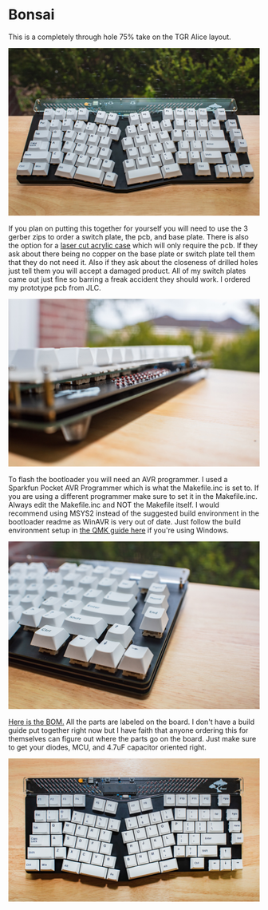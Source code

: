 # Bonsai
This is a completely through hole 75% take on the TGR Alice layout.

![](./Pics/pic1.jpg)

If you plan on putting this together for yourself you will need to use the 3 gerber zips to order a switch plate, the pcb, and base plate.  There is also the option for a [laser cut acrylic case](./Case) which will only require the pcb.  If they ask about there being no copper on the base plate or switch plate tell them that they do not need it.  Also if they ask about the closeness of drilled holes just tell them you will accept a damaged product.  All of my switch plates came out just fine so barring a freak accident they should work.  I ordered my prototype pcb from JLC.

![](./Pics/pic2.jpg)

To flash the bootloader you will need an AVR programmer.  I used a Sparkfun Pocket AVR Programmer which is what the Makefile.inc is set to.  If you are using a different programmer make sure to set it in the Makefile.inc.  Always edit the Makefile.inc and NOT the Makefile itself.  I would recommend using MSYS2 instead of the suggested build environment in the bootloader readme as WinAVR is very out of date.  Just follow the build environment setup in [the QMK guide here](https://beta.docs.qmk.fm/tutorial/newbs_getting_started#2-prepare-your-build-environment-id-set-up-your-environment) if you're using Windows.

![](./Pics/pic3.jpg)

[Here is the BOM.](https://octopart.com/bom-tool/dQECSo9X)  All the parts are labeled on the board.  I don't have a build guide put together right now but I have faith that anyone ordering this for themselves can figure out where the parts go on the board.  Just make sure to get your diodes, MCU, and 4.7uF capacitor oriented right.

![](./Pics/pic4.jpg)
